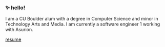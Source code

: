 ### ✨ hello!

I am a CU Boulder alum with a degree in Computer Science and minor in Technology Arts and Media. I am currently a software engineer 1 working with Asurion. 

[resume](https://github.com/calistanguyen/calistanguyen/files/8477771/resume.no.phone.number.pdf)


